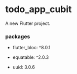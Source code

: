 # todo_app_cubit

A new Flutter project.

### packages

* flutter_bloc: ^8.0.1

* equatable: ^2.0.3

* uuid: 3.0.6